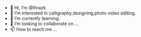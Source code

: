 - 👋 Hi, I’m @Ihrazk
- 👀 I’m interested in calligraphy,designing,photo video editing.
- 🌱 I’m currently learning.
- 💞️ I’m looking to collaborate on ...
- 📫 How to reach me ...

<!---
Ihrazk/Ihrazk is a ✨ special ✨ repository because its `README.md` (this file) appears on your GitHub profile.
You can click the Preview link to take a look at your changes.
--->

